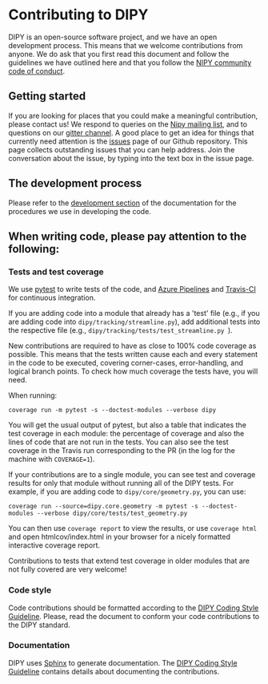 # Contributing to DIPY

DIPY is an open-source software project, and we have an open development
process. This means that we welcome contributions from anyone. We do ask that
you first read this document and follow the guidelines we have outlined here and
that you follow the [NIPY community code of conduct](https://nipy.org/conduct.html).

## Getting started

If you are looking for places that you could make a meaningful contribution,
please contact us! We respond to queries on the [Nipy mailing
list](https://mail.python.org/mailman/listinfo/neuroimaging), and to questions
on our [gitter channel](https://gitter.im/dipy/dipy). A good place to get an
idea for things that currently need attention is the
[issues](https://github.com/dipy/dipy/issues) page of our Github repository.
This page collects outstanding issues that you can help address. Join the
conversation about the issue, by typing into the text box in the issue page.

## The development process

Please refer to the [development section](https://dipy.org/documentation/latest/devel/)
of the documentation for the procedures we use in developing the code.

## When writing code, please pay attention to the following:

### Tests and test coverage

We use [pytest](https://docs.pytest.org) to write tests of the code,
and [Azure Pipelines](https://dev.azure.com/dipy/dipy) and [Travis-CI](https://travis-ci.com/dipy/dipy)
for continuous integration.

If you are adding code into a module that already has a 'test' file (e.g., if
you are adding code into ``dipy/tracking/streamline.py``), add additional tests
into the respective file (e.g., ``dipy/tracking/tests/test_streamline.py ``).

New contributions are required to have as close to 100% code coverage as
possible. This means that the tests written cause each and every statement in
the code to be executed, covering corner-cases, error-handling, and logical
branch points. To check how much coverage the tests have, you will need.

When running:

    coverage run -m pytest -s --doctest-modules --verbose dipy

You will get the usual output of pytest, but also a table that indicates the test
coverage in each module: the percentage of coverage and also the lines of code
that are not run in the tests. You can also see the test coverage in the Travis
run corresponding to the PR (in the log for the machine with ``COVERAGE=1``).

If your contributions are to a single module, you can see test and
coverage results for only that module without running all of the DIPY
tests. For example, if you are adding code to ``dipy/core/geometry.py``,
you can use:

    coverage run --source=dipy.core.geometry -m pytest -s --doctest-modules --verbose dipy/core/tests/test_geometry.py

You can then use ``coverage report`` to view the results, or use
``coverage html`` and open htmlcov/index.html in your browser for a
nicely formatted interactive coverage report.

Contributions to tests that extend test coverage in older modules that are not
fully covered are very welcome!

### Code style

Code contributions should be formatted according to the [DIPY Coding Style Guideline](../doc/devel/coding_style_guideline.rst).
Please, read the document to conform your code contributions to the DIPY standard.


### Documentation

DIPY uses [Sphinx](https://www.sphinx-doc.org/en/master/index.html) to generate
documentation. The
[DIPY Coding Style Guideline](../doc/devel/coding_style_guideline.rst)
contains details about documenting the contributions.
